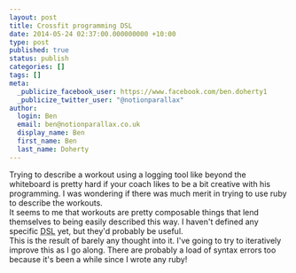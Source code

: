 ```yaml
---
layout: post
title: Crossfit programming DSL
date: 2014-05-24 02:37:00.000000000 +10:00
type: post
published: true
status: publish
categories: []
tags: []
meta:
  _publicize_facebook_user: https://www.facebook.com/ben.doherty1
  _publicize_twitter_user: "@notionparallax"
author:
  login: Ben
  email: ben@notionparallax.co.uk
  display_name: Ben
  first_name: Ben
  last_name: Doherty
---
```

<p>Trying to describe a workout using a logging tool like beyond the whiteboard is pretty hard if your coach likes to be a bit creative with his programming. I was wondering if there was much merit in trying to use ruby to describe the workouts.<br />
It seems to me that workouts are pretty composable things that lend themselves to being easily described this way. I haven't defined any specific <acronym title="domain specific language">DSL</acronym> yet, but they'd probably be useful.<br />
This is the result of barely any thought into it. I've going to try to iteratively improve this as I go along. There are probably a load of syntax errors too because it's been a while since I wrote any ruby!<br />
<script src="https://gist.github.com/notionparallax/06b0a47db36f58e804a4.js"></script></p>
